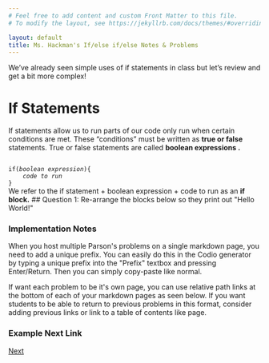 ```yaml
---
# Feel free to add content and custom Front Matter to this file.
# To modify the layout, see https://jekyllrb.com/docs/themes/#overriding-theme-defaults

layout: default
title: Ms. Hackman's If/else if/else Notes & Problems
---
```


We’ve already seen simple uses of if statements in class but let’s review and get a bit more complex!
# If Statements
If statements allow us to run parts of our code only run when certain conditions are met. These “conditions” must be written as  <b>true or false</b>  statements. True or false statements are called  <b>boolean expressions .</b>

<code>
if(<i>boolean expression</i>){
    <i>code to run</i>
}    
</code>
We refer to the if statement + boolean expression + code to run as an <b> if block.</b>
## Question 1:
Re-arrange the blocks below so they print out "Hello World!"





### Implementation Notes

When you host multiple Parson's problems on a single markdown page, you need to add a unique prefix. You can easily do this in the Codio generator by typing a unique prefix into the "Prefix" textbox and pressing Enter/Return. Then you can simply copy-paste like normal.

If want each problem to be it's own page, you can use relative path links at the bottom of each of your markdown pages as seen below. If you want students to be able to return to previous problems in this format, consider adding previous links or link to a table of contents like page.

### Example Next Link
[Next](./parsons/example1.html)
